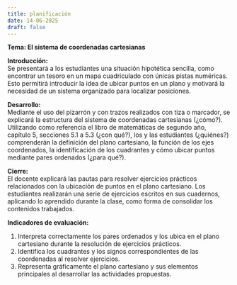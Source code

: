 ```yaml
---
title: planificación 
date: 14-06-2025
draft: false
---
```


**Tema: El sistema de coordenadas cartesianas**

**Introducción:**  
Se presentará a los estudiantes una situación hipotética sencilla, como encontrar un tesoro en un mapa cuadriculado con únicas pistas numéricas. Esto permitirá introducir la idea de ubicar puntos en un plano y motivará la necesidad de un sistema organizado para localizar posiciones.

**Desarrollo:**  
Mediante el uso del pizarrón y con trazos realizados con tiza o marcador, se explicará la estructura del sistema de coordenadas cartesianas (¿cómo?). Utilizando como referencia el libro de matemáticas de segundo año, capítulo 5, secciones 5.1 a 5.3 (¿con qué?), los y las estudiantes (¿quiénes?) comprenderán la definición del plano cartesiano, la función de los ejes coordenados, la identificación de los cuadrantes y cómo ubicar puntos mediante pares ordenados (¿para qué?).

**Cierre:**  
El docente explicará las pautas para resolver ejercicios prácticos relacionados con la ubicación de puntos en el plano cartesiano. Los estudiantes realizarán una serie de ejercicios escritos en sus cuadernos, aplicando lo aprendido durante la clase, como forma de consolidar los contenidos trabajados.

**Indicadores de evaluación:**  
1. Interpreta correctamente los pares ordenados y los ubica en el plano cartesiano durante la resolución de ejercicios prácticos.  
2. Identifica los cuadrantes y los signos correspondientes de las coordenadas al resolver ejercicios.  
3. Representa gráficamente el plano cartesiano y sus elementos principales al desarrollar las actividades propuestas.